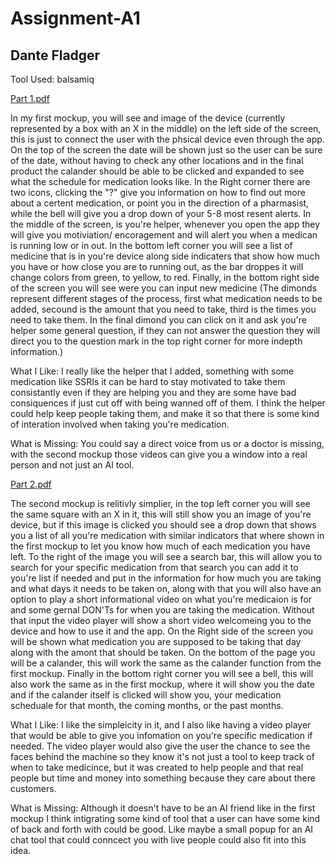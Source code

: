 # Assignment-A1
## Dante Fladger 

Tool Used: balsamiq

[Part 1.pdf](https://github.com/DanteFladger/Assignment-A1/files/14030601/Part.1.pdf)

In my first mockup, you will see and image of the device (currently represented by a box with an X in the middle) on the left side of the screen, this is just to connect the user with the phsical device even through the app. On the top of the screen the date will be shown just so the user can be sure of the date, without having to check any other locations and in the final product the calander should be able to be clicked and expanded to see what the schedule for medication looks like. In the Right corner there are two icons, clicking the "?" give you information on how to find out more about a certent medication, or point you in the direction of a pharmasist, while the bell will give you a drop down of your 5-8 most resent alerts. In the middle of the screen, is you're helper, whenever you open the app they will give you motiviation/ encoragement and will alert you when a medican is running low or in out. In the bottom left corner you will see a list of medicine that is in you're device along side indicaters that show how much you have or how close you are to running out, as the bar droppes it will change colors from green, to yellow, to red. Finally, in the bottom right side of the screen you will see were you can input new medicine (The dimonds represent different stages of the process, first what medication needs to be added, secound is the amount that you need to take, third is the times you need to take them. In the final dimond you can click on it and ask you're helper some general question, if they can not answer the question they will direct you to the question mark in the top right corner for more indepth information.) 

What I Like:
I really like the helper that I added, something with some medication like SSRIs it can be hard to stay motivated to take them consistantly even if they are helping you and they are some have bad consiquences if just cut off with being wanned off of them. I think the helper could help keep people taking them, and make it so that there is some kind of interation involved when taking you're medication.

What is Missing:
You could say a direct voice from us or a doctor is missing, with the second mockup those videos can give you a window into a real person and not just an AI tool.

[Part 2.pdf](https://github.com/DanteFladger/Assignment-A1/files/14030676/Part.2.pdf)

The second mockup is relitivly simplier, in the top left corner you will see the same square with an X in it, this will still show you an image of you're device, but if this image is clicked you should see a drop down that shows you a list of all you're medication with similar indicators that where shown in the first mockup to let you know how much of each medication you have left. To the right of the image you will see a search bar, this will allow you to search for your specific medication from that search you can add it to you're list if needed and put in the information for how much you are taking and what days it needs to be taken on, along with that you will also have an option to play a short informational video on what you're medicaion is for and some gernal DON'Ts for when you are taking the medication. Without that input the video player will show a short video welcomeing you to the device and how to use it and the app. On the Right side of the screen you will be shown what medication you are supposed to be taking that day along with the amont that should be taken. On the bottom of the page you will be a calander, this will work the same as the calander function from the first mockup. Finally in the bottom right corner you will see a bell, this will also work the same as in the first mockup, where it will show you the date and if the calander itself is clicked will show you, your medication scheduale for that month, the coming months, or the past months. 

What I Like:
I like the simpleicity in it, and I also like having a video player that would be able to give you infomation on you're specific medication if needed. The video player would also give the user the chance to see the faces behind the machine so they know it's not just a tool to keep track of when to take medicince, but it was created to help people and that real people but time and money into something because they care about there customers.

What is Missing:
Although it doesn't have to be an AI friend like in the first mockup I think intigrating some kind of tool that a user can have some kind of back and forth with could be good. Like maybe a small popup for an AI chat tool that could conncect you with live people could also fit into this idea.
